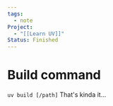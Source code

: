 ```yaml
---
tags:
  - note
Project:
  - "[[Learn UV]]"
Status: Finished
---
```

# Build command
`uv build [/path]`
That's kinda it...
